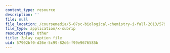 ```yaml
---
content_type: resource
description: ''
file: null
file_location: /coursemedia/5-07sc-biological-chemistry-i-fall-2013/57902bf0d26e5c9982d6f99e9676585b_bzwf2tgC23E.srt
file_type: application/x-subrip
resourcetype: Other
title: 3play caption file
uid: 57902bf0-d26e-5c99-82d6-f99e9676585b
---
```

